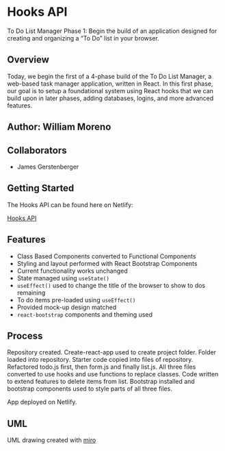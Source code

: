 # Hooks API

To Do List Manager Phase 1: Begin the build of an application designed for creating and organizing a “To Do” list in your browser.

## Overview

Today, we begin the first of a 4-phase build of the To Do List Manager, a web-based task manager application, written in React. In this first phase, our goal is to setup a foundational system using React hooks that we can build upon in later phases, adding databases, logins, and more advanced features.

## Author: William Moreno

## Collaborators

- James Gerstenberger

## Getting Started

The Hooks API can be found here on Netlify:

[Hooks API](https://zen-khorana-6553d5.netlify.app/)

## Features

- Class Based Components converted to Functional Components
- Styling and layout performed with React Bootstrap Components
- Current functionality works unchanged
- State managed using `useState()`
- `useEffect()` used to change the title of the browser to show to dos remaining
- To do items pre-loaded using `useEffect()`
- Provided mock-up design matched 
- `react-bootstrap` components and theming used

## Process

Repository created. Create-react-app used to create project folder. Folder loaded into repository. Starter code copied into files of repository. Refactored todo.js first, then form.js and finally list.js. All three files converted to use hooks and use functions to replace classes. Code written to extend features to delete items from list. Bootstrap installed and bootstrap components used to style parts of all three files.

App deployed on Netlify.

## UML

UML drawing created with [miro](https://miro.com/)


